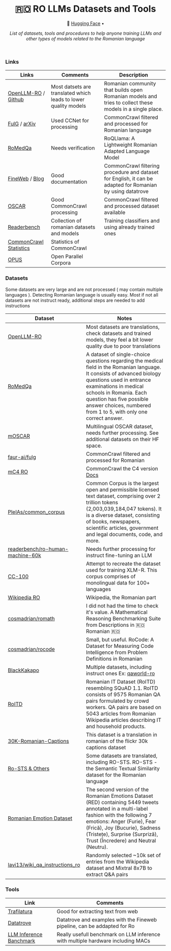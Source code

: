 <div align="center">
  <h1> 🇷🇴 RO LLMs Datasets and Tools </h1>
  <p>
    🤗 <a href="https://huggingface.co/chrisgru">Hugging Face</a> • 
  </p>
   <p><em>List of datasets, tools and procedures to help anyone training LLMs and other types of models related to the Romanian language</em></p>
</div>
<br/>

### Links
| Links                         |  Comments                      | Description                                                                                                               | 
| ----------------------------- | -------------------------------| ------------------------------------------------------------------------------------------------------------------------- |
| [OpenLLM-RO](https://huggingface.co/OpenLLM-Ro) / [Github](https://github.com/OpenLLM-Ro) | Most datsets are translated which leads to lower quality models | Romanian community that builds open Romanian models and tries to collect these models in a single place. |
| [FulG](https://huggingface.co/datasets/faur-ai/fulg) / [arXiv](https://arxiv.org/abs/2407.13657) | Used CCNet for processing | CommonCrawl filtered and processed for Romanian language |
| [RoMedQa](https://arxiv.org/html/2410.04269v1) | Needs verification | RoQLlama: A Lightweight Romanian Adapted Language Model | 
| [FineWeb](https://huggingface.co/spaces/HuggingFaceFW/blogpost-fineweb-v1) / [Blog](https://huggingface.co/spaces/HuggingFaceFW/blogpost-fineweb-v1)| Good documentation | CommonCrawl filtering procedure and dataset for English, it can be adapted for Romanian by using datatrove |
| [OSCAR](https://oscar-project.github.io/documentation/versions/oscar-2301/) | Good CommonCrawl processing | CommonCrawl filtered and processed dataset available |
| [Readerbench](https://huggingface.co/readerbench) | Collection of romanian datasets and models | Training classifiers and using already trained ones |
| [CommonCrawl Statistics](https://commoncrawl.github.io/cc-crawl-statistics/plots/tld/latestcrawl.html) | Statistics of CommonCrawl |
| [OPUS](https://opus.nlpl.eu/) | Open Parallel Corpora |

### Datasets
Some datasets are very large and are not processed ( may contain multiple languages ). Detecting Romanian language is usually easy.
Most if not all datasets are not instruct ready, additional steps are needed to add instructions

| Dataset                                                                                                       | Notes                                                                             |
| ------------------------------------------------------------------------------------------------------------- | --------------------------------------------------------------------------------- | 
| [OpenLLM-RO](https://huggingface.co/OpenLLM-Ro)                                                               | Most datasets are translations, check datasets and trained models, they feel a bit lower quality due to poor translations |
| [RoMedQa](https://huggingface.co/datasets/craciuncg/RoMedQA_v2)                                               | A dataset of single-choice questions regarding the medical field in the Romanian language. It consists of advanced biology questions used in entrance examinations in medical schools in Romania. Each question has five possible answer choices, numbered from 1 to 5, with only one correct answer. |
| [mOSCAR](https://huggingface.co/datasets/oscar-corpus/mOSCAR/viewer/ron_Latn)                                 | Multilingual OSCAR dataset, needs further processing. See additional datasets on their HF space. |
| [faur-ai/fulg](https://huggingface.co/datasets/faur-ai/fulg)                                                  | CommonCrawl filtered and processed for Romanian |
| [mC4 RO](https://huggingface.co/datasets/allenai/c4/viewer/ro)                                                | CommonCrawl the C4 version [Docs](https://github.com/allenai/c4-documentation)
| [PleIAs/common_corpus](https://huggingface.co/datasets/PleIAs/common_corpus)                                  | Common Corpus is the largest open and permissible licensed text dataset, comprising over 2 trillion tokens (2,003,039,184,047 tokens). It is a diverse dataset, consisting of books, newspapers, scientific articles, government and legal documents, code, and more. |
| [readerbench/ro-human-machine-60k](https://huggingface.co/datasets/readerbench/ro-human-machine-60k)          | Needs further processing for instruct fine-tuning an LLM | 
| [CC-100](https://data.statmt.org/cc-100/)                                                                     | Attempt to recreate the dataset used for training XLM-R. This corpus comprises of monolingual data for 100+ languages |
| [Wikipedia RO](https://huggingface.co/datasets/wikimedia/wikipedia/viewer/20231101.ro)                        | Wikipedia, the Romanian part |
| [cosmadrian/romath](https://huggingface.co/datasets/cosmadrian/romath)                                                   | I did not had the time to check it's value. A Mathematical Reasoning Benchmarking Suite from Descriptions in 🇷🇴 Romanian 🇷🇴 |
| [cosmadrian/rocode](https://huggingface.co/datasets/cosmadrian/rocode)                                        | Small, but useful. RoCode: A Dataset for Measuring Code Intelligence from Problem Definitions in Romanian |
| [BlackKakapo](https://huggingface.co/datasets/BlackKakapo/paraphrase-ro)                                      | Multiple datasets, including instruct ones Ex: [qaworld-ro](BlackKakapo/qaworld-ro) |
| [RoITD](https://huggingface.co/datasets/dragosnicolae555/RoITD)                                               | Romanian IT Dataset (RoITD) resembling SQuAD 1.1. RoITD consists of 9575 Romanian QA pairs formulated by crowd workers. QA pairs are based on 5043 articles from Romanian Wikipedia articles describing IT and household products. |
| [30K-Romanian-Captions](https://huggingface.co/datasets/vladman-25/flickr-30k-romanian-captions)              | This dataset is a translation in romanian of the flickr 30k captions dataset |
| [Ro-STS & Others](https://huggingface.co/dumitrescustefan)                                                    | Some datasets are translated, including RO-STS. RO-STS - the Semantic Textual Similarity dataset for the Romanian language | 
| [Romanian Emotion Dataset](https://huggingface.co/datasets/Alegzandra/REDv2)                                 | The second version of the Romanian Emotions Dataset (RED) containing 5449 tweets annotated in a multi-label fashion with the following 7 emotions: Anger (Furie), Fear (Frică), Joy (Bucurie), Sadness (Tristețe), Surprise (Surpriză), Trust (Încredere) and Neutral (Neutru). |
| [lavi13/wiki_qa_instructions_ro](https://huggingface.co/datasets/lavi13/wiki_qa_instructions_ro)              | Randomly selected ~10k set of entries from the Wikipedia dataset and Mixtral 8x7B to extract Q&A pairs  |





### Tools
| Link                                                         | Comments                                                                                        |
| ------------------------------------------------------------ | ----------------------------------------------------------------------------------------------- |
| [Trafilatura](https://trafilatura.readthedocs.io/en/latest/) | Good for extracting text from web                                                               |
| [Datatrove](https://github.com/huggingface/datatrove)        | Datatrove and examples with the Fineweb pipeline, can be addapted for Ro                        |
| [LLM Inference Banchmark](https://github.com/ctomoiaga/GPU-Benchmarks-on-LLM-Inference) | Really usefull benchmark on LLM inference with multiple hardware including MACs | 

